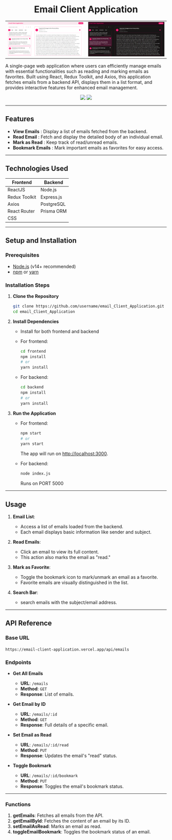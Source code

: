 <h1 align="center">Email Client Application</h1>

<p align="center">
  <table>
    <tr>
      <td>
        <img src="/frontend/src/assets/Screenshot 2024-10-25 062020.png" alt="Light Mode" width="500" />
      </td>
      <td>
        <img src="/frontend/src/assets/emails-dark.png" alt="Dark Mode" width="500" />
      </td>
    </tr>
  </table>
</p>

<p aligns="center">A single-page web application where users can efficiently manage emails with essential functionalities such as reading and marking emails as favorites. Built using React, Redux Toolkit, and Axios, this application fetches emails from a backend API, displays them in a list format, and provides interactive features for enhanced email management.</p>

<p align="center">
  <img src="https://img.shields.io/badge/frontend-ReactJS-blue?style=for-the-badge&logo=react">
  <img src="https://img.shields.io/badge/backend-NodeJS%20Express-green?style=for-the-badge&logo=node.js">
</p>

---

## Features

- **View Emails** : Display a list of emails fetched from the backend.
- **Read Email** : Fetch and display the detailed body of an individual email.
- **Mark as Read** : Keep track of read/unread emails.
- **Bookmark Emails** : Mark important emails as favorites for easy access.

---

## Technologies Used

| Frontend        | Backend         |
|-----------------|-----------------|
| ReactJS         | Node.js         |
| Redux Toolkit   | Express.js      |
| Axios           | PostgreSQL      |
| React Router    | Prisma ORM      |
| CSS             |                 |

---

## Setup and Installation

### Prerequisites

- [Node.js](https://nodejs.org/) (v14+ recommended)
- [npm](https://www.npmjs.com/) or [yarn](https://yarnpkg.com/)

### Installation Steps

1. **Clone the Repository**

    ```bash
    git clone https://github.com/username/email_Client_Application.git
    cd email_Client_Application
    ```

2. **Install Dependencies**
    - Install for both frontend and backend
      
    - For frontend:
      ```bash
      cd frontend
      npm install
      # or
      yarn install
      ```

    - For backend:
      ```bash
      cd backend
      npm install
      # or
      yarn install
      ```

3. **Run the Application**

    - For frontend:
      ```bash
      npm start
      # or
      yarn start
      ```
      The app will run on [http://localhost:3000](http://localhost:3000).

    - For backend:
      ```bash
      node index.js
      ```
      Runs on PORT 5000

---

## Usage

1. **Email List**:
   - Access a list of emails loaded from the backend.
   - Each email displays basic information like sender and subject.

2. **Read Emails**:
   - Click an email to view its full content.
   - This action also marks the email as "read."

3. **Mark as Favorite**:
   - Toggle the bookmark icon to mark/unmark an email as a favorite.
   - Favorite emails are visually distinguished in the list.
  
4. **Search Bar**:
   - search emails with the subject/email address.


---

## API Reference

### Base URL
`https://email-client-application.vercel.app/api/emails`

### Endpoints

- **Get All Emails**
  - **URL**: `/emails`
  - **Method**: `GET`
  - **Response**: List of emails.

- **Get Email by ID**
  - **URL**: `/emails/:id`
  - **Method**: `GET`
  - **Response**: Full details of a specific email.

- **Set Email as Read**
  - **URL**: `/emails/:id/read`
  - **Method**: `PUT`
  - **Response**: Updates the email's "read" status.

- **Toggle Bookmark**
  - **URL**: `/emails/:id/bookmark`
  - **Method**: `PUT`
  - **Response**: Toggles the email's bookmark status.

---

### Functions

1. **getEmails**: Fetches all emails from the API.
2. **getEmailById**: Fetches the content of an email by its ID.
3. **setEmailAsRead**: Marks an email as read.
4. **toggleEmailBookmark**: Toggles the bookmark status of an email.
